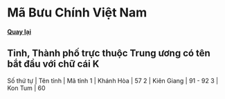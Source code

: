 # Mã Bưu Chính Việt Nam

**[Quay lại](https://khangshirokuma.github.io/MaBuuChinhVietNam/Danh_Sách/Mã_Tỉnh/Theo_Tên_Tỉnh/)**

## Tỉnh, Thành phố trực thuộc Trung ương có tên bắt đầu với chữ cái K

Số thứ tự | Tên tỉnh | Mã tỉnh
1 | Khánh Hòa | 57
2 | Kiên Giang | 91 - 92
3 | Kon Tum | 60
